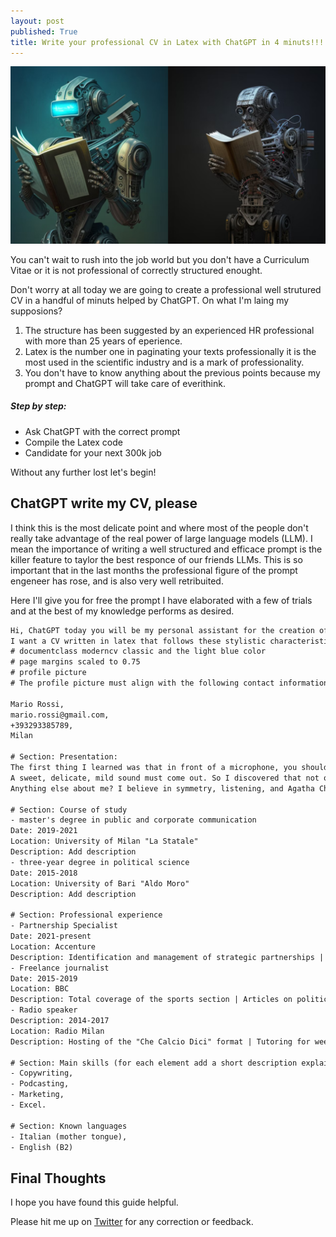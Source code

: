 ```yaml
---
layout: post
published: True
title: Write your professional CV in Latex with ChatGPT in 4 minuts!!!
---
```


<div class="img-div-any-width" markdown="0">
  <img src="/images/reading_robot.png" />
</div>

You can't wait to rush into the job world but you don't have a Curriculum Vitae or it is not professional of correctly structured enought.

Don't worry at all today we are going to create a professional well strutured CV in a handful of minuts helped by ChatGPT. On what I'm laing my supposions?

1) The structure has been suggested by an experienced HR professional with more than 25 years of eperience.
2) Latex is the number one in paginating your texts professionally it is the most used in the scientific industry and is a mark of professionality.
3) You don't have to know anything about the previous points because my prompt and ChatGPT will take care of everithink.

##### Step by step:
- Ask ChatGPT with the correct prompt
- Compile the Latex code
- Candidate for your next 300k job

Without any further lost let's begin!

<!--more-->

## ChatGPT write my CV, please

I think this is the most delicate point and where most of the people don't really take advantage of the real power of large language models (LLM). I mean the importance of writing a well structured and efficace prompt is the killer feature to taylor the best responce of our friends LLMs.
This is so important that in the last months the professional figure of the prompt engeneer has rose, and is also very well retribuited.

Here I'll give you for free the prompt I have elaborated with a few of trials and at the best of my knowledge performs as desired.

```txt
Hi, ChatGPT today you will be my personal assistant for the creation of my first CV.
I want a CV written in latex that follows these stylistic characteristics:
# documentclass moderncv classic and the light blue color
# page margins scaled to 0.75
# profile picture
# The profile picture must align with the following contact information:

Mario Rossi,
mario.rossi@gmail.com,
+393293385789,
Milan

# Section: Presentation:
The first thing I learned was that in front of a microphone, you shouldn't force the pronunciation of the 'P'.
A sweet, delicate, mild sound must come out. So I discovered that not only colors but also words have their fascinating nuances.
Anything else about me? I believe in symmetry, listening, and Agatha Christie's pen: eyes, ears, and brain need order.

# Section: Course of study
- master's degree in public and corporate communication
Date: 2019-2021
Location: University of Milan "La Statale"
Description: Add description
- three-year degree in political science
Date: 2015-2018
Location: University of Bari "Aldo Moro"
Description: Add description

# Section: Professional experience
- Partnership Specialist
Date: 2021-present
Location: Accenture
Description: Identification and management of strategic partnerships | Planning, publishing, and promoting online experiences | Moderation of live broadcasts with speakers on Zoom
- Freelance journalist
Date: 2015-2019
Location: BBC
Description: Total coverage of the sports section | Articles on politics, culture, events and current affairs
- Radio speaker
Description: 2014-2017
Location: Radio Milan
Description: Hosting of the "Che Calcio Dici" format | Tutoring for weekly radio-themed training aimed at high school students

# Section: Main skills (for each element add a short description explaining the skill)
- Copywriting,
- Podcasting,
- Marketing,
- Excel.

# Section: Known languages
- Italian (mother tongue),
- English (B2)
```

## Final Thoughts


I hope you have found this guide helpful. 

Please hit me up on <a href="https://twitter.com/Valeman100">Twitter</a> for any correction or feedback.
